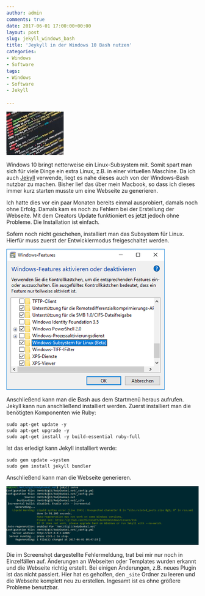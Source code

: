 ```yaml
---
author: admin
comments: true
date: 2017-06-01 17:00:00+00:00
layout: post
slug: jekyll_windows_bash
title: 'Jeykyll in der Windows 10 Bash nutzen'
categories:
- Windows
- Software
tags:
- Windows
- Software
- Jekyll

---
```

<img src="/assets/logos/logo_code.jpg" class="imagelogo">

Windows 10 bringt netterweise ein Linux-Subsystem mit. Somit spart man sich für viele Dinge ein extra Linux, z.B. in einer virtuellen Maschine. Da ich auch [Jekyll](https://jekyllrb.com/)  verwende, liegt es nahe dieses auch von der Windows-Bash nutzbar zu machen. Bisher lief das über mein Macbook, so dass ich dieses immer kurz starten musste um eine Webseite zu generieren.

Ich hatte dies vor ein paar Monaten bereits einmal ausprobiert, damals noch ohne Erfolg. Damals kam es noch zu Fehlern bei der Erstellung der Webseite. Mit dem Creators Update funktioniert es jetzt jedoch ohne Probleme. Die Installation ist einfach.

<!--more-->

Sofern noch nicht geschehen, installiert man das Subsystem für Linux. Hierfür muss zuerst der Entwicklermodus freigeschaltet werden.

![](/assets/uploads/2017/6/jekyll1.png)

Anschließend kann man die Bash aus dem Startmenü heraus aufrufen. Jekyll kann nun anschließend installiert werden. Zuerst installiert man die benötigten Komponenten wie Ruby:

	sudo apt-get update -y
	sudo apt-get upgrade -y
	sudo apt-get install -y build-essential ruby-full 
	
Ist das	erledigt kann Jekyll installiert werde:

	sudo gem update –system
	sudo gem install jekyll bundler

Anschließend kann man die Webseite generieren.

![](/assets/uploads/2017/6/jekyll2.png)

Die im Screenshot dargestellte Fehlermeldung, trat bei mir nur noch in Einzelfällen auf. Änderungen an Webseiten oder Templates wurden erkannt und die Webseite richtig erstellt. Bei einigen Änderungen, z.B. neues Plugin ist das nicht passiert. Hier hat es geholfen, den <code>_site</code> Ordner zu leeren und die Webseite komplett neu zu erstellen. Ingesamt ist es ohne größere Probleme benutzbar.
